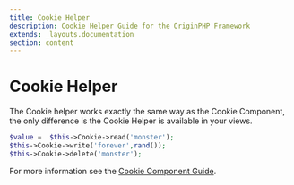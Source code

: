 ```yaml
---
title: Cookie Helper
description: Cookie Helper Guide for the OriginPHP Framework
extends: _layouts.documentation
section: content
---
```

# Cookie Helper

The Cookie helper works exactly the same way as the Cookie Component, the only difference is the Cookie Helper is available
in your views.

```php
$value =  $this->Cookie->read('monster');
$this->Cookie->write('forever',rand());
$this->Cookie->delete('monster');
```

For more information see the [Cookie Component Guide](controller/cookie-component).